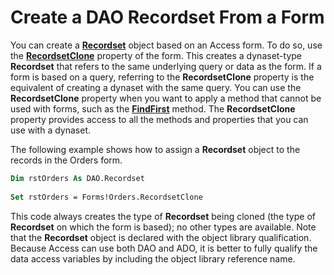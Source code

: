 
# Create a DAO Recordset From a Form

You can create a  **[Recordset](http://msdn.microsoft.com/library/9774232C-E6DA-175B-FC7F-ED2AB7908FA0%28Office.15%29.aspx)** object based on an Access form. To do so, use the **[RecordsetClone](D73EF798-477D-9C36-6E29-82B22352C60B.md)** property of the form. This creates a dynaset-type **Recordset** that refers to the same underlying query or data as the form. If a form is based on a query, referring to the **RecordsetClone** property is the equivalent of creating a dynaset with the same query. You can use the **RecordsetClone** property when you want to apply a method that cannot be used with forms, such as the **[FindFirst](http://msdn.microsoft.com/library/5FCF78CD-7D2C-2E47-14E5-996F2E14FF51%28Office.15%29.aspx)** method. The **RecordsetClone** property provides access to all the methods and properties that you can use with a dynaset.

The following example shows how to assign a  **Recordset** object to the records in the Orders form.



```vb
Dim rstOrders As DAO.Recordset 
 
Set rstOrders = Forms!Orders.RecordsetClone 

```

This code always creates the type of  **Recordset** being cloned (the type of **Recordset** on which the form is based); no other types are available. Note that the **Recordset** object is declared with the object library qualification. Because Access can use both DAO and ADO, it is better to fully qualify the data access variables by including the object library reference name.
